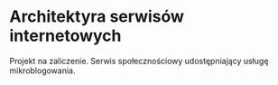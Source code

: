 # Architektyra serwisów internetowych

Projekt na zaliczenie.
Serwis społecznościowy udostępniający usługę mikroblogowania.
